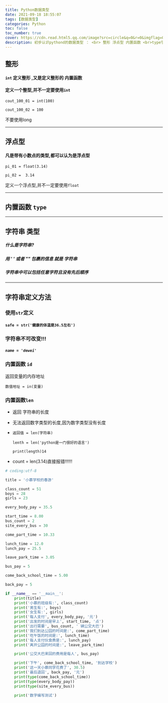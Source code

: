 ```yaml
---
title: Python数据类型
date: 2021-09-18 18:55:07
tags: [数据类型]
categories: Python
toc: false
toc_number: true
cover: https://cdn.read.html5.qq.com/image?src=circle&q=0&r=0&imgflag=0&cdn_cache=1800&w=0&h=0&imageUrl=https://learnonly-7.oss-cn-qingdao.aliyuncs.com/2021-9-18/1.png
description: 初步认识pythond的数据类型 ： <br> 整形 浮点型 内置函数 <br>type字符串类型 内置函数id 内置函数len
---
```


## 整形

#### `int` 定义整形 ,又是定义整形的 内置函数

#### 定义一个整型,并不一定要使用`int`

`cout_100_01 = int(100)`

`cout_100_02 = 100`

不要使用long

-------------------

## 浮点型

#### 凡是带有小数点的类型,都可以认为是浮点型

`pi_01 = float(3.14)`

`pi_02 =  3.14`

定义一个浮点型,并不一定要使用`float`

--------------------

## 内置函数 `type`

---------------------

## 字符串 类型

##### 什么是字符串?

##### 用 '  ' 或者 "" 包裹的信息 就是 字符串

##### 字符串中可以包括任意字符且没有先后顺序

------------------------

## 字符串定义方法

### 使用`str`定义

#### `safe = str('健康的体温是36.5左右')`



### 字符串不可改变!!!

##### `name = 'dewei'`



### 内置函数 `id`

返回变量的内存地址

`数值地址 = in(变量)`



### 内置函数`len`

- 返回 字符串的长度

- 无法返回数字类型的长度,因为数字类型没有长度

- `返回值 = len(字符串)`

  `lenth = len('python是一门很好的语言')`

  `print(length)14`

- count = len(3.14)直接报错!!!!!!



```python
# coding:utf-8

title = '小慕学校的春游'

class_count = 51
boys = 28
girls = 23

every_body_pay = 35.5

start_time = 8.00
bus_count = 2
site_every_bus = 30

come_part_time = 10.33

lunch_time = 12.0
lunch_pay = 25.5

leave_park_time = 3.05

bus_pay = 5

come_back_school_time = 5.00

back_pay = 5

if __name__ == '__main__':
    print(title)
    print('小慕的班级有:', class_count)
    print('男生有:', boys)
    print('女生有:', girls)
    print('每人支付', every_body_pay, '元')
    print('出发的时间是早上', start_time, '点')
    print('出行需要', bus_count, ' 辆公交大巴')
    print('我们到达公园的时间是:', come_part_time)
    print('吃午饭的时间是:', lunch_time)
    print('每人支付伙食费是:', lunch_pay)
    print('离开公园的时间是:', leave_park_time)

    print('公交大巴来回的费用是每人', bus_pay)

    print('下午', come_back_school_time, '到达学校')
    print('这一天小慕同学花费了', 30.5)
    print('最后退回', back_pay, '元')
    print(type(come_back_school_time))
    print(type(every_body_pay))
    print(type(site_every_bus))

    print('数字编写测试')

```

